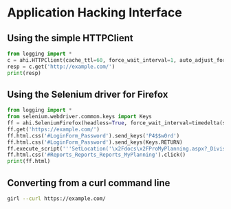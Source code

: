 # Application Hacking Interface

## Using the simple HTTPClient
```python
from logging import *
c = ahi.HTTPClient(cache_ttl=60, force_wait_interval=1, auto_adjust_for_rate_limiting=True, logging_level=DEBUG, proxy='http://127.0.0.1:8080', verify=True, allow_redirects=False, timeout=None)
resp = c.get('http://example.com/')
print(resp)
```

## Using the Selenium driver for Firefox
```python
from logging import *
from selenium.webdriver.common.keys import Keys
ff = ahi.SeleniumFirefox(headless=True, force_wait_interval=timedelta(seconds=0), logging_level=DEBUG)
ff.get('https://example.com/')
ff.html.css('#LoginForm_Password').send_keys('P4$$w0rd')
ff.html.css('#LoginForm_Password').send_keys(Keys.RETURN)
ff.execute_script('''SetLocation('\x2Fdocs\x2FProMyPlanning.aspx?_Division_=549942',event, 0)''')
ff.html.css('#Reports_Reports_Reports_MyPlanning').click()
print(ff.html)
```

## Converting from a curl command line
```bash
girl --curl https://example.com/
```
